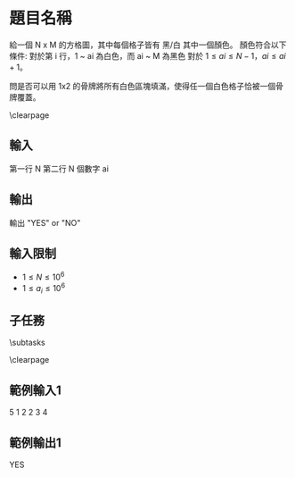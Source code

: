# 題目名稱

給一個 N x M 的方格圖，其中每個格子皆有 黑/白 其中一個顏色。
顏色符合以下條件:
對於第 i 行，1 ~ ai 為白色，而 ai ~ M 為黑色
對於 $1 \leq ai \leq N-1$，$ai \leq ai+1$。

問是否可以用 1x2 的骨牌將所有白色區塊填滿，使得任一個白色格子恰被一個骨牌覆蓋。


\clearpage

## 輸入
第一行 N
第二行 N 個數字 ai

## 輸出
輸出 "YES" or "NO"

## 輸入限制
 - $1 \le N \le 10^6$
 - $1 \le a_i \le 10^6$

## 子任務
\subtasks

\clearpage

## 範例輸入1
5
1 2 2 3 4

## 範例輸出1
YES
